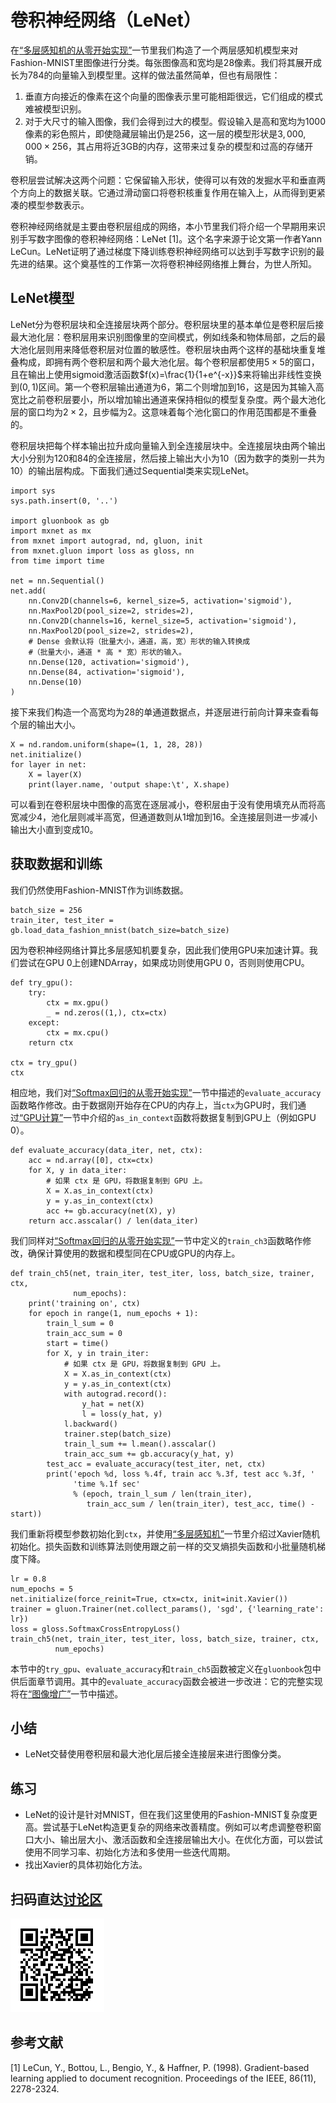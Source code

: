 # 卷积神经网络（LeNet）

在[“多层感知机的从零开始实现”](../chapter_deep-learning-basics/mlp-scratch.md)一节里我们构造了一个两层感知机模型来对Fashion-MNIST里图像进行分类。每张图像高和宽均是28像素。我们将其展开成长为784的向量输入到模型里。这样的做法虽然简单，但也有局限性：

1. 垂直方向接近的像素在这个向量的图像表示里可能相距很远，它们组成的模式难被模型识别。
2. 对于大尺寸的输入图像，我们会得到过大的模型。假设输入是高和宽均为1000像素的彩色照片，即使隐藏层输出仍是256，这一层的模型形状是$3,000,000\times 256$，其占用将近3GB的内存，这带来过复杂的模型和过高的存储开销。

卷积层尝试解决这两个问题：它保留输入形状，使得可以有效的发掘水平和垂直两个方向上的数据关联。它通过滑动窗口将卷积核重复作用在输入上，从而得到更紧凑的模型参数表示。

卷积神经网络就是主要由卷积层组成的网络，本小节里我们将介绍一个早期用来识别手写数字图像的卷积神经网络：LeNet [1]。这个名字来源于论文第一作者Yann LeCun。LeNet证明了通过梯度下降训练卷积神经网络可以达到手写数字识别的最先进的结果。这个奠基性的工作第一次将卷积神经网络推上舞台，为世人所知。

## LeNet模型

LeNet分为卷积层块和全连接层块两个部分。卷积层块里的基本单位是卷积层后接最大池化层：卷积层用来识别图像里的空间模式，例如线条和物体局部，之后的最大池化层则用来降低卷积层对位置的敏感性。卷积层块由两个这样的基础块重复堆叠构成，即拥有两个卷积层和两个最大池化层。每个卷积层都使用$5\times 5$的窗口，且在输出上使用sigmoid激活函数$f(x)=\frac{1}{1+e^{-x}}$来将输出非线性变换到$(0,1)$区间。第一个卷积层输出通道为6，第二个则增加到16，这是因为其输入高宽比之前卷积层要小，所以增加输出通道来保持相似的模型复杂度。两个最大池化层的窗口均为$2\times 2$，且步幅为2。这意味着每个池化窗口的作用范围都是不重叠的。

卷积层块把每个样本输出拉升成向量输入到全连接层块中。全连接层块由两个输出大小分别为120和84的全连接层，然后接上输出大小为10（因为数字的类别一共为10）的输出层构成。下面我们通过Sequential类来实现LeNet。

```{.python .input}
import sys
sys.path.insert(0, '..')

import gluonbook as gb
import mxnet as mx
from mxnet import autograd, nd, gluon, init
from mxnet.gluon import loss as gloss, nn
from time import time

net = nn.Sequential()
net.add(
    nn.Conv2D(channels=6, kernel_size=5, activation='sigmoid'),
    nn.MaxPool2D(pool_size=2, strides=2),
    nn.Conv2D(channels=16, kernel_size=5, activation='sigmoid'),
    nn.MaxPool2D(pool_size=2, strides=2),
    # Dense 会默认将（批量大小，通道，高，宽）形状的输入转换成
    #（批量大小，通道 * 高 * 宽）形状的输入。
    nn.Dense(120, activation='sigmoid'),
    nn.Dense(84, activation='sigmoid'),
    nn.Dense(10)
)
```

接下来我们构造一个高宽均为28的单通道数据点，并逐层进行前向计算来查看每个层的输出大小。

```{.python .input}
X = nd.random.uniform(shape=(1, 1, 28, 28))
net.initialize()
for layer in net:
    X = layer(X)
    print(layer.name, 'output shape:\t', X.shape)
```

可以看到在卷积层块中图像的高宽在逐层减小，卷积层由于没有使用填充从而将高宽减少4，池化层则减半高宽，但通道数则从1增加到16。全连接层则进一步减小输出大小直到变成10。

## 获取数据和训练


我们仍然使用Fashion-MNIST作为训练数据。

```{.python .input}
batch_size = 256
train_iter, test_iter = gb.load_data_fashion_mnist(batch_size=batch_size)
```

因为卷积神经网络计算比多层感知机要复杂，因此我们使用GPU来加速计算。我们尝试在GPU 0上创建NDArray，如果成功则使用GPU 0，否则则使用CPU。

```{.python .input}
def try_gpu():
    try:
        ctx = mx.gpu()
        _ = nd.zeros((1,), ctx=ctx)
    except:
        ctx = mx.cpu()
    return ctx

ctx = try_gpu()
ctx
```

相应地，我们对[“Softmax回归的从零开始实现”](../chapter_deep-learning-basics/softmax-regression-scratch.md)一节中描述的`evaluate_accuracy`函数略作修改。由于数据刚开始存在CPU的内存上，当`ctx`为GPU时，我们通过[“GPU计算”](../chapter_deep-learning-computation/use-gpu.md)一节中介绍的`as_in_context`函数将数据复制到GPU上（例如GPU 0）。

```{.python .input}
def evaluate_accuracy(data_iter, net, ctx):
    acc = nd.array([0], ctx=ctx)
    for X, y in data_iter:
        # 如果 ctx 是 GPU，将数据复制到 GPU 上。
        X = X.as_in_context(ctx)
        y = y.as_in_context(ctx)
        acc += gb.accuracy(net(X), y)
    return acc.asscalar() / len(data_iter)
```

我们同样对[“Softmax回归的从零开始实现”](../chapter_deep-learning-basics/softmax-regression-scratch.md)一节中定义的`train_ch3`函数略作修改，确保计算使用的数据和模型同在CPU或GPU的内存上。

```{.python .input}
def train_ch5(net, train_iter, test_iter, loss, batch_size, trainer, ctx,
              num_epochs):
    print('training on', ctx)
    for epoch in range(1, num_epochs + 1):
        train_l_sum = 0
        train_acc_sum = 0
        start = time()
        for X, y in train_iter:
            # 如果 ctx 是 GPU，将数据复制到 GPU 上。
            X = X.as_in_context(ctx)
            y = y.as_in_context(ctx)
            with autograd.record():
                y_hat = net(X)
                l = loss(y_hat, y)
            l.backward()
            trainer.step(batch_size)
            train_l_sum += l.mean().asscalar()
            train_acc_sum += gb.accuracy(y_hat, y)
        test_acc = evaluate_accuracy(test_iter, net, ctx)
        print('epoch %d, loss %.4f, train acc %.3f, test acc %.3f, '
              'time %.1f sec'
              % (epoch, train_l_sum / len(train_iter),
                 train_acc_sum / len(train_iter), test_acc, time() - start))
```

我们重新将模型参数初始化到`ctx`，并使用[“多层感知机”](../chapter_deep-learning-basics/mlp.md)一节里介绍过Xavier随机初始化。损失函数和训练算法则使用跟之前一样的交叉熵损失函数和小批量随机梯度下降。

```{.python .input}
lr = 0.8
num_epochs = 5
net.initialize(force_reinit=True, ctx=ctx, init=init.Xavier())
trainer = gluon.Trainer(net.collect_params(), 'sgd', {'learning_rate': lr})
loss = gloss.SoftmaxCrossEntropyLoss()
train_ch5(net, train_iter, test_iter, loss, batch_size, trainer, ctx,
          num_epochs)
```

本节中的`try_gpu`、`evaluate_accuracy`和`train_ch5`函数被定义在`gluonbook`包中供后面章节调用。其中的`evaluate_accuracy`函数会被进一步改进：它的完整实现将在[“图像增广”](../chapter_computer-vision/image-augmentation.md)一节中描述。


## 小结

* LeNet交替使用卷积层和最大池化层后接全连接层来进行图像分类。

## 练习

- LeNet的设计是针对MNIST，但在我们这里使用的Fashion-MNIST复杂度更高。尝试基于LeNet构造更复杂的网络来改善精度。例如可以考虑调整卷积窗口大小、输出层大小、激活函数和全连接层输出大小。在优化方面，可以尝试使用不同学习率、初始化方法和多使用一些迭代周期。
- 找出Xavier的具体初始化方法。

## 扫码直达[讨论区](https://discuss.gluon.ai/t/topic/737)

![](../img/qr_cnn-gluon.svg)

## 参考文献

[1] LeCun, Y., Bottou, L., Bengio, Y., & Haffner, P. (1998). Gradient-based learning applied to document recognition. Proceedings of the IEEE, 86(11), 2278-2324.

